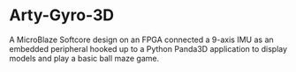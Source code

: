# Arty-Gyro-3D
A MicroBlaze Softcore design on an FPGA connected a 9-axis IMU as an embedded peripheral hooked up to a Python Panda3D application to display models and play a basic ball maze game.
